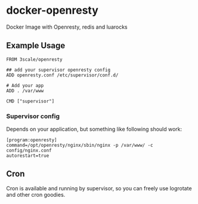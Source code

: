 docker-openresty
================

Docker Image with Openresty, redis and luarocks


## Example Usage

    FROM 3scale/openresty
    
    ## add your supervisor openresty config
    ADD openresty.conf /etc/supervisor/conf.d/
    
    # Add your app
    ADD . /var/www
    
    CMD ["supervisor"]

### Supervisor config
Depends on your application, but something like following should work:

    [program:openresty]
    command=/opt/openresty/nginx/sbin/nginx -p /var/www/ -c config/nginx.conf
    autorestart=true


## Cron
Cron is available and running by supervisor, so you can freely use logrotate and other cron goodies.
